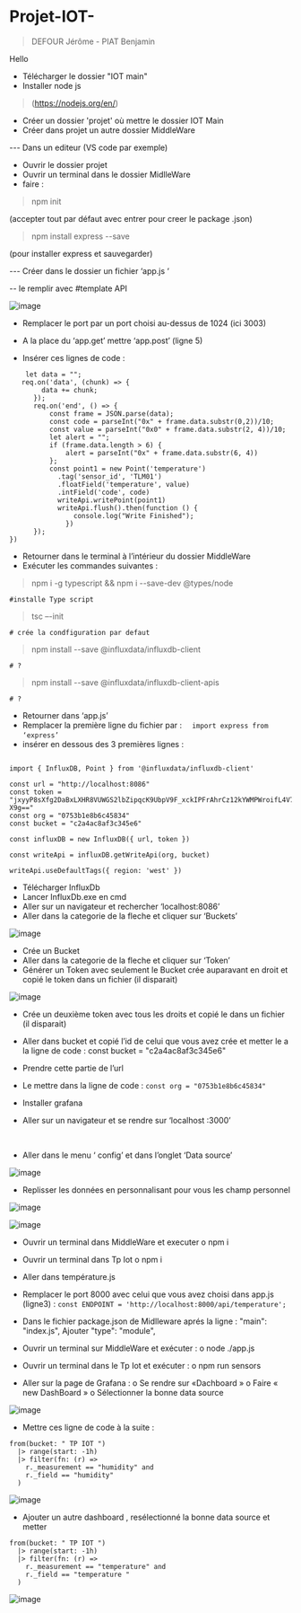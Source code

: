 # Projet-IOT-
> DEFOUR Jérôme - PIAT Benjamin



Hello
- Télécharger le dossier "IOT main"
- Installer node js 
> (https://nodejs.org/en/)
- Créer un dossier 'projet' où mettre le dossier IOT Main
- Créer dans projet un autre dossier MiddleWare 

--- Dans un editeur (VS code par exemple) 
- Ouvrir le dossier projet
- Ouvrir un terminal dans le dossier MidlleWare
- faire : 
> npm init 

(accepter tout par défaut avec entrer pour creer le package .json)

> npm install express --save

(pour installer express et sauvegarder)

--- Créer dans le dossier un fichier  ‘app.js ‘

-- le remplir avec #template API 
  
  ![image](https://user-images.githubusercontent.com/81513016/210803218-0c7a5fd3-58d9-494c-90bb-32737fec9d1e.png)

-	Remplacer le port par un port choisi au-dessus de 1024 (ici  3003)

-	A la place du ‘app.get’ mettre ‘app.post’ (ligne 5)
 
-	Insérer ces lignes de code :

```app.post('/api/temperature', (req, res) => {
    let data = "";
   req.on('data', (chunk) => {
        data += chunk;
      });
      req.on('end', () => {
          const frame = JSON.parse(data);
          const code = parseInt("0x" + frame.data.substr(0,2))/10;
          const value = parseInt("0x0" + frame.data.substr(2, 4))/10;
          let alert = "";
          if (frame.data.length > 6) {
              alert = parseInt("0x" + frame.data.substr(6, 4))
          };
          const point1 = new Point('temperature')
            .tag('sensor_id', 'TLM01')
            .floatField('temperature', value)
            .intField('code', code)
            writeApi.writePoint(point1)
            writeApi.flush().then(function () {
                console.log("Write Finished");
              })
      });
})
```
-	Retourner dans le terminal à l’intérieur du dossier MiddleWare
-	Exécuter les commandes suivantes : 
>	npm i -g typescript && npm i --save-dev @types/node  

	#installe Type script
	
>	tsc –-init  
	
	# crée la condfiguration par defaut 

>	npm install --save @influxdata/influxdb-client  
	
	# ?
	
>	npm install --save @influxdata/influxdb-client-apis  
	
	# ?
	
-	Retourner dans ‘app.js’
-	Remplacer la première ligne du fichier par :
  ```	import express from ‘express’ ```
 
-	insérer en dessous des 3 premières lignes : 

```'use strict'

import { InfluxDB, Point } from '@influxdata/influxdb-client'

const url = "http://localhost:8086"
const token = "jxyyP8sXfg2DaBxLXHR8VUWGS2lbZipqcK9UbpV9F_xckIPFrAhrCz12kYWMPWroifL4V7UPgRjNhClCxJ-X9g=="
const org = "0753b1e8b6c45834"
const bucket = "c2a4ac8af3c345e6"

const influxDB = new InfluxDB({ url, token })

const writeApi = influxDB.getWriteApi(org, bucket)

writeApi.useDefaultTags({ region: 'west' }) 
```

-	Télécharger InfluxDb
-	Lancer InfluxDb.exe en cmd
-	Aller sur un navigateur et rechercher ‘localhost:8086’
 
-	Aller dans la categorie de la fleche et cliquer sur ‘Buckets’

 ![image](https://user-images.githubusercontent.com/81513016/210803526-ef19511e-c483-4536-8d82-170a65180801.png)

-	Crée un Bucket
-	Aller dans la categorie de la fleche et cliquer sur ‘Token’
-	Générer un Token avec seulement le Bucket crée auparavant en droit et copié le token dans un fichier (il disparait)

 ![image](https://user-images.githubusercontent.com/81513016/210803583-9a488cb9-a37d-4cfa-8312-90f2432c9cd1.png)

-	Crée un deuxième token avec tous les droits et copié le dans un fichier (il disparait)
-	Aller dans bucket et copié l’id de celui que vous avez crée et metter le a la ligne de code :
const bucket = "c2a4ac8af3c345e6"

-	Prendre cette partie de l’url  

-	Le mettre dans la ligne de code :
```const org = "0753b1e8b6c45834" ```

-	Installer grafana 
-	Aller sur un navigateur et se rendre sur ‘localhost :3000’ 

 
-	Aller dans le menu ‘ config’ et dans l’onglet ‘Data source’ 

 ![image](https://user-images.githubusercontent.com/81513016/210804500-4aad2fa8-3eab-4d42-9313-73503d5743fd.png)

-	Replisser les données en personnalisant pour vous les champ personnel
 	 
![image](https://user-images.githubusercontent.com/81513016/210804537-8acf5f83-328d-4b33-aac6-b47df62991b6.png)

![image](https://user-images.githubusercontent.com/81513016/210804576-6e8abda2-ee22-4cf3-b983-052942c91cbe.png)


-	Ouvrir un terminal dans MiddleWare et executer
	o	npm i
-	Ouvrir un terminal dans Tp Iot
	o	npm i 
-	Aller dans température.js
 
-	Remplacer le port 8000 avec celui que vous avez choisi dans app.js (ligne3) :
``` const ENDPOINT = 'http://localhost:8000/api/temperature'; ```

-	Dans le fichier package.json de Midlleware  aprés la ligne : 
"main": "index.js",
Ajouter 
"type": "module",

-	Ouvrir un terminal sur MiddleWare et exécuter :
	o	node ./app.js
-	Ouvrir un terminal dans le Tp Iot et exécuter :
	o	npm run sensors

-	Aller sur la page de Grafana : 
	o	Se rendre sur «Dachboard »
	o	Faire « new DashBoard »
	o	Sélectionner la bonne data source 
	
![image](https://user-images.githubusercontent.com/81513016/210804835-9df08b84-f64b-4464-b154-684aea631e4b.png)

  

-	Mettre ces ligne de code à la suite :
```
from(bucket: " TP IOT ")
  |> range(start: -1h)
  |> filter(fn: (r) =>
    r._measurement == "humidity" and
    r._field == "humidity"
  )
```
 
 ![image](https://user-images.githubusercontent.com/98834517/210806256-812f6152-a3fd-41c8-9a02-593c00ecdbf0.png)


-	Ajouter un autre dashboard  , resélectionné la bonne data source et metter

```
from(bucket: " TP IOT ")
  |> range(start: -1h)
  |> filter(fn: (r) =>
    r._measurement == "temperature" and
    r._field == "temperature "
  )
```
![image](https://user-images.githubusercontent.com/98834517/210807061-fd4a25f4-1443-44a0-b682-eff3a312758d.png)


